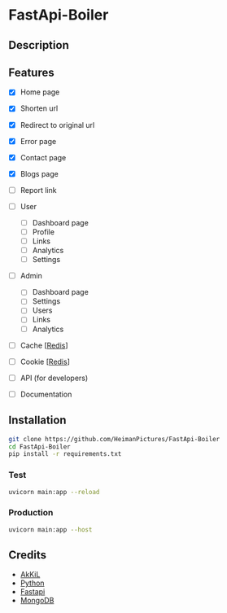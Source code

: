 # FastApi-Boiler

## Description


## Features

- [x] Home page
- [x] Shorten url
- [x] Redirect to original url
- [x] Error page
- [x] Contact page
- [x] Blogs page
- [ ] Report link
- [ ] User
    - [ ] Dashboard page
    - [ ] Profile
    - [ ] Links
    - [ ] Analytics
    - [ ] Settings
- [ ] Admin
    - [ ] Dashboard page
    - [ ] Settings
    - [ ] Users
    - [ ] Links
    - [ ] Analytics
- [ ] Cache [[Redis](https://redis.io/)]
- [ ] Cookie [[Redis](https://redis.io/)]
- [ ] API (for developers)
- [ ] Documentation


## Installation

```bash
git clone https://github.com/HeimanPictures/FastApi-Boiler
cd FastApi-Boiler
pip install -r requirements.txt
```

### Test

```bash
uvicorn main:app --reload  
```

### Production

```bash
uvicorn main:app --host
```

## Credits

- [AkKiL](https://github.com/HeimanPictures)
- [Python](https://www.python.org/)
- [Fastapi](https://fastapi.tiangolo.com/)
- [MongoDB](https://www.mongodb.com/)
